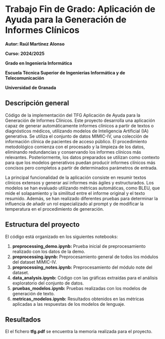 # Trabajo Fin de Grado: Aplicación de Ayuda para la Generación de Informes Clínicos

**Autor: Raúl Martínez Alonso**

**Curso: 2024/2025**

**Grado en Ingeniería Informática**

**Escuela Técnica Superior de Ingenierías Informática y de Telecomunicación**

**Universidad de Granada**


## Descripción general

Código de la implementación del TFG Aplicación de Ayuda para la Generación de Informes Clínicos. Este proyecto desarrolla una aplicación capaz de generar automáticamente informes clínicos a partir de textos o diagnósticos médicos, utilizando modelos de Inteligencia Artificial (IA) generativa. Se utiliza el conjunto de datos MIMIC-IV, una colección de información clínica de pacientes de acceso público. El procedimiento metodológico comienza con el procesado y la limpieza de los datos, eliminando redundancias y conservando los informes clínicos más relevantes. Posteriormente, los datos preparados se utilizan como contexto para que los modelos generativos puedan producir informes clínicos más concisos pero completos a partir de determinados parámetros de entrada.

La principal funcionalidad de la aplicación consiste en resumir textos clínicos extensos y generar así informes más ágiles y estructurados. Los modelos se han evaluado utilizando métricas automáticas, como BLEU, que mide el solapamiento y la similitud entre el informe original y el texto resumido. Además, se han realizado diferentes pruebas para determinar la influencia de añadir un rol especializado al prompt y de modificar la temperatura en el procedimiento de generación.

## Estructura del proyecto
El código está organizado en los siguientes notebooks:

1. **preprocessing_demo.ipynb:** Prueba inicial de preprocesamiento realizado con los datos de la demo.
2. **preprocessing.ipynb:** Preprocesamiento general de todos los módulos del dataset MIMIC-IV.
3. **preprocessing_notes.ipynb:** Preprocesamiento del módulo note del dataset.
4. **data_analysis.ipynb:** Código con las gráficas extraídas para el análisis exploratorio del conjunto de datos.
5. **pruebas_modelos.ipynb:** Pruebas realizadas con los modelos de generación de texto.
6. **metricas_modelos.ipynb:** Resultados obtenidos en las métricas aplicadas a las respuestas de los modelos de lenguaje.


## Resultados
El el fichero **tfg.pdf** se encuentra la memoria realizada para el proyecto.
